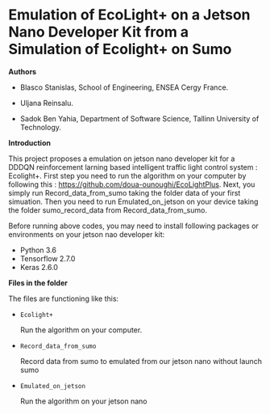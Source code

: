 # Emulation of EcoLight+ on a Jetson Nano Developer Kit from a Simulation of Ecolight+ on Sumo


**Authors**

- Blasco Stanislas, School of Engineering, ENSEA Cergy France.

- Uljana Reinsalu.

- Sadok Ben Yahia, Department of Software Science, Tallinn University of Technology.


**Introduction**


This project proposes a emulation on jetson nano developer kit for a DDDQN reinforcement larning based intelligent traffic light control system : Ecolight+. First step you need to run the algorithm on your computer by following this : https://github.com/doua-ounoughi/EcoLightPlus. Next, you simply run Record_data_from_sumo taking the folder data of your first simuation. Then you need to run Emulated_on_jetson on your device taking the folder sumo_record_data from Record_data_from_sumo.



Before running above codes, you may need to install following packages or environments on your jetson nao developer kit:

- Python 3.6
- Tensorflow 2.7.0
- Keras 2.6.0 


**Files in the folder**

The files are functioning like this:

- `Ecolight+`

  Run the algorithm on your computer.

- `Record_data_from_sumo`

  Record data from sumo to emulated from our jetson nano without launch sumo

- `Emulated_on_jetson`

  Run the algorithm on your jetson nano 









